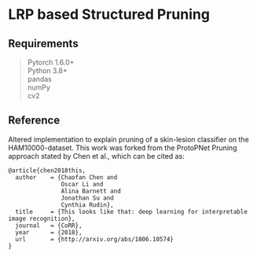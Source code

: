 # LRP based Structured Pruning

## Requirements
> Pytorch 1.6.0+ \
> Python 3.8+ \
> pandas \
> numPy \
> cv2 


## Reference 
Altered implementation to explain pruning of a skin-lesion classifier on the HAM10000-dataset.
This work was forked from the ProtoPNet Pruning approach stated by Chen et al., which can be cited as:
```
@article{chen2018this,
  author    = {Chaofan Chen and
               Oscar Li and
               Alina Barnett and
               Jonathan Su and
               Cynthia Rudin},
  title     = {This looks like that: deep learning for interpretable image recognition},
  journal   = {CoRR},
  year      = {2018},
  url       = {http://arxiv.org/abs/1806.10574}
}


```
